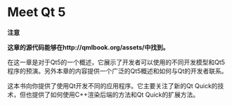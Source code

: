 # Meet Qt 5

**注意**

**这章的源代码能够在http://qmlbook.org/assets/中找到。**

在这一章是对于Qt5的一个概述，它展示了开发者可以使用的不同开发模型和Qt5程序的预演。另外本章的内容提供一个广泛的Qt5概述和如何与Qt的开发者联系。

这本书向你提供了使用Qt开发不同的应用程序。它主要关注了新的Qt Quick的技术，但也提供了如何使用C++渲染后端的方法和Qt Quick的扩展方法。
